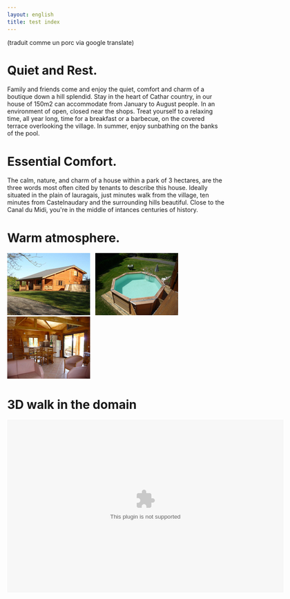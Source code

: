 ```yaml
---
layout: english
title: test index
---
```


(traduit comme un porc via google translate)

# Quiet and Rest.
Family and friends come and enjoy the quiet, comfort and charm of a boutique 
down a hill splendid. 
Stay in the heart of Cathar country, in our house of 150m2 can accommodate from January to August 
people. 
In an environment of open, closed near the shops. 
Treat yourself to a relaxing time, all year long, time for a breakfast or a barbecue, 
on the covered terrace overlooking the village. In summer, enjoy sunbathing on the banks of 
the pool. 


# Essential Comfort.
The calm, nature, and charm of a house within a park of 3 hectares, are the three words most often cited by tenants to describe this house.
Ideally situated in the plain of lauragais, just minutes walk from the village, ten minutes from Castelnaudary and the surrounding hills beautiful.
Close to the Canal du Midi, you're in the middle of intances centuries of history.


# Warm atmosphere.

<div id="screen"> 
<a href="/photos/de_loin.jpg" class="screen" title="Maison vu de l'extérieur" rel="group"><img src="/photos/de_loin_petit.jpg" alt="Vue de l'extérieur" /></a>&nbsp;&nbsp;
<a href="/photos/piscine.jpg" class="screen" title="Vue de la piscine" rel="group"><img src="/photos/piscine_petit.jpg" alt="Vue de la piscine" /></a>&nbsp;&nbsp;
<a href="/photos/interieur.jpg" class="screen" title="Maison vu de l'intérieur" rel="group"><img src="/photos/interieur_petit.jpg" alt="Vue de l'intérieur" /></a> 
</div> 

# 3D walk in the domain 

<object width="640" height="400">
<param name="movie" value="http://media3.everyscape.com/TOURX/95/13095/TOUR.SWF"> </param>
<embed src="http://media3.everyscape.com/TOURX/95/13095/TOUR.SWF" width="640" height="400">&nbsp;
</embed>
</object>
